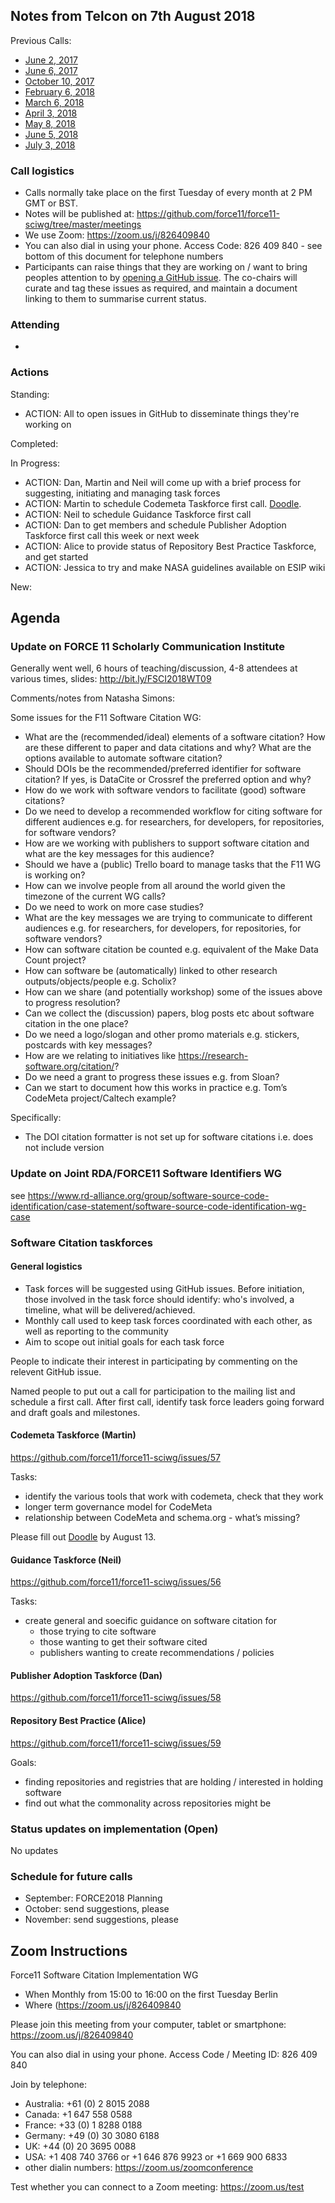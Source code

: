 ## Notes from Telcon on 7th August 2018

Previous Calls:
 - [June 2, 2017](https://github.com/force11/force11-sciwg/blob/master/meetings/20170602-Notes.md)
 - [June 6, 2017](https://github.com/force11/force11-sciwg/blob/master/meetings/20170606-Notes.md)
 - [October 10, 2017](https://github.com/force11/force11-sciwg/blob/master/meetings/20171010-Notes.md)
 - [February 6, 2018](https://github.com/force11/force11-sciwg/blob/master/meetings/20180206-Notes.md)
 - [March 6, 2018](https://github.com/force11/force11-sciwg/blob/master/meetings/20180306-Notes.md)
 - [April 3, 2018](https://github.com/force11/force11-sciwg/blob/master/meetings/20180403-Notes.md)
 - [May 8, 2018](https://github.com/force11/force11-sciwg/blob/master/meetings/20180508-Notes.md)
 - [June 5, 2018](https://github.com/force11/force11-sciwg/blob/master/meetings/20180605-Notes.md)
 - [July 3, 2018](https://github.com/force11/force11-sciwg/blob/master/meetings/20180703-Notes.md)


### Call logistics

 - Calls normally take place on the first Tuesday of every month at 2 PM GMT or BST.
 - Notes will be published at: https://github.com/force11/force11-sciwg/tree/master/meetings
 - We use Zoom: https://zoom.us/j/826409840
 - You can also dial in using your phone. Access Code: 826 409 840 - see bottom of this document for telephone numbers
 - Participants can raise things that they are working on / want to bring peoples attention to by [opening a GitHub issue](https://github.com/force11/force11-sciwg/issues). The co-chairs will curate and tag these issues as required, and maintain a document linking to them to summarise current status.

### Attending

* 
 

### Actions

Standing:
 * ACTION: All to open issues in GitHub to disseminate things they're working on

Completed:
 
In Progress:
 * ACTION: Dan, Martin and Neil will come up with a brief process for suggesting, initiating and managing task forces
 * ACTION: Martin to schedule Codemeta Taskforce first call. [Doodle](https://doodle.com/poll/wrdgu3bkve974pwe). 
 * ACTION: Neil to schedule Guidance Taskforce first call
 * ACTION: Dan to get members and schedule Publisher Adoption Taskforce first call this week or next week
 * ACTION: Alice to provide status of Repository Best Practice Taskforce, and get started
 * ACTION: Jessica to try and make NASA guidelines available on ESIP wiki
 
New:

## Agenda

### Update on FORCE 11 Scholarly Communication Institute 

Generally went well, 6 hours of teaching/discussion, 4-8 attendees at various times, slides: http://bit.ly/FSCI2018WT09


Comments/notes from Natasha Simons:

Some issues for the F11 Software Citation WG:
 * What are the (recommended/ideal) elements of a software citation? How are these different to paper and data citations and why? What are the options available to automate software citation?
 * Should DOIs be the recommended/preferred identifier for software citation? If yes, is DataCite or Crossref the preferred option and why?
 * How do we work with software vendors to facilitate (good) software citations?
 * Do we need to develop a recommended workflow for citing software for different audiences e.g. for researchers, for developers, for repositories, for software vendors?
 * How are we working with publishers to support software citation and what are the key messages for this audience?
 * Should we have a (public) Trello board to manage tasks that the F11 WG is working on?
 * How can we involve people from all around the world given the timezone of the current WG calls?
 * Do we need to work on more case studies?
 * What are the key messages we are trying to communicate to different audiences e.g. for researchers, for developers, for repositories, for software vendors?
 * How can software citation be counted e.g. equivalent of the Make Data Count project?
 * How can software be (automatically) linked to other research outputs/objects/people e.g. Scholix?
 * How can we share (and potentially workshop) some of the issues above to progress resolution?
 * Can we collect the (discussion) papers, blog posts etc about software citation in the one place?
 * Do we need a logo/slogan and other promo materials e.g. stickers, postcards with key messages?
 * How are we relating to initiatives like https://research-software.org/citation/?
 * Do we need a grant to progress these issues e.g. from Sloan?
 * Can we start to document how this works in practice e.g. Tom’s CodeMeta project/Caltech example?
 
Specifically:
 * The DOI citation formatter is not set up for software citations i.e. does not include version


### Update on Joint RDA/FORCE11 Software Identifiers WG

see https://www.rd-alliance.org/group/software-source-code-identification/case-statement/software-source-code-identification-wg-case


### Software Citation taskforces

#### General logistics

- Task forces will be suggested using GitHub issues. Before initiation, those involved in the task force should identify: who's involved, a timeline, what will be delivered/achieved.
- Monthly call used to keep task forces coordinated with each other, as well as reporting to the community
- Aim to scope out initial goals for each task force

People to indicate their interest in participating by commenting on the relevent GitHub issue.

Named people to put out a call for participation to the mailing list and schedule a first call. After first call, identify task force leaders going forward and draft goals and milestones.

#### Codemeta Taskforce (Martin)

https://github.com/force11/force11-sciwg/issues/57

Tasks:
- identify the various tools that work with codemeta, check that they work
- longer term governance model for CodeMeta
- relationship between CodeMeta and schema.org - what’s missing?

Please fill out [Doodle](https://doodle.com/poll/wrdgu3bkve974pwe) by August 13.

#### Guidance Taskforce (Neil)

https://github.com/force11/force11-sciwg/issues/56

Tasks:
- create general and soecific guidance on software citation for
  - those trying to cite software
  - those wanting to get their software cited
  - publishers wanting to create recommendations / policies
  

#### Publisher Adoption Taskforce (Dan)

https://github.com/force11/force11-sciwg/issues/58


#### Repository Best Practice (Alice)

https://github.com/force11/force11-sciwg/issues/59

Goals:
- finding repositories and registries that are holding / interested in holding software
- find out what the commonality across repositories might be


### Status updates on implementation (Open)

No updates

### Schedule for future calls

- September: FORCE2018 Planning
- October: send suggestions, please
- November: send suggestions, please


## Zoom Instructions

Force11 Software Citation Implementation WG
 - When    Monthly from 15:00 to 16:00 on the first Tuesday Berlin
 - Where   (https://zoom.us/j/826409840

Please join this meeting from your computer, tablet or smartphone: https://zoom.us/j/826409840

You can also dial in using your phone. Access Code / Meeting ID: 826 409 840

Join by telephone: 
 - Australia: +61 (0) 2 8015 2088
 - Canada: +1 647 558 0588
 - France: +33 (0) 1 8288 0188
 - Germany: +49 (0) 30 3080 6188
 - UK: +44 (0) 20 3695 0088
 - USA: +1 408 740 3766 or +1 646 876 9923 or +1 669 900 6833
 - other dialin numbers: https://zoom.us/zoomconference
 
 Test whether you can connect to a Zoom meeting: https://zoom.us/test
&nbsp;
